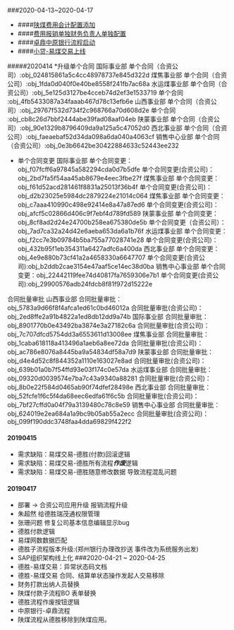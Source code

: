 ###2020-04-13~2020-04-17
* ####[陕煤费用会计配置添加]()
* ####[费用报销单独财务负责人单独配置]()
* ####[卓鼎中原银行流程启动](https://www.tapd.cn/58735076/prong/stories/view/1158735076001001785)
* ####[小贷-易煤交易上线]()


#####2020414
*升级单个合同
国际事业部 
 单个合同（合资公司）:obj_024815861a5c4cc48978737e845d322d
煤焦事业部
 单个合同（合资公司）:obj_1fda0d040f0e40be8558f241fb7ac68a
水运煤事业部
 单个合同（合资公司）:obj_5e125d3127be4cceb74d2ef3e1533719 
 单个合同            :obj_4fb5433087a34faaab467d78c13efb6e 
山西事业部
 单个合同（合资公司）:obj_29767f532d734f2c968766a70d608d2e
 单个合同            :obj_cb8c26d7bbf2444abe39fad08aaf04eb
陕蒙事业部
 单个合同（合资公司）:obj_90e1329b8796409da9a125a5c47052d0
西北事业部
 单个合同（合资公司）:obj_faeaebaf52d34da098a6da040a4063cf
销售中心业部
 单个合同（合资公司）:obj_0e3b6642be30422884633c52443ee232
* 单个合同变更
国际事业部
单个合同变更：obj_f07fcff6a97845a582294cda0d7b5dfe
单个合同变更(合资公司)：obj_2bd7fa5f54aa45ab8679e4eec3fbe27f
煤焦事业部
单个合同变更：obj_f61d52acd281461f8831a25013f36b4f
单个合同变更(合资公司)：obj_d2b23025e5984dc2879224e21014c064
煤焦事业部
单个合同变更：obj_c7aaa410990c498e92414e8a47a87ed6
单个合同变更(合资公司)：obj_afcf5c02866d406c9f7ebf4d789fd589
陕蒙事业部
单个合同变更：obj_8cf8ad2d24e24700b258ea675380de5b
单个合同变更（合资公司）：obj_7ad7ca32a24d42e6aeba653da6a1b76f
水运煤事业部
单个合同变更：obj_f2cc7e3b09784b5ba755a77028741e28
单个合同变更(合资公司)：obj_432b95f1eb354311a6427adfc6a400da
西北事业部
单个合同变更：obj_4e9e880b73cf41a2a4658330a6647707
单个合同变更(合资公司):obj_b2ddb2cae3154e47aaf5ce14ec38d0ba
销售中心事业部
单个合同变更：obj_22442119fee74d40817fa7659306e7b1
单个合同变更(合资公司):obj_29900576adb24fdcb8f81f972d15222e

合同批量审批
山西事业部
合同批量审批：obj_5783a9d66f8f4afca1ed61c0bd46012a
合同批量审批(合资公司)：obj_2ed8ffe2a91b4822a1ed8db12dd9a74b
国际事业部
合同批量审批：obj_8901770b0e43492ba3874e3a27182c6a
合同批量审批(合资公司)：obj_7c707dfcd5754dd3a6553611d13008ee
煤焦事业部
合同批量审批：obj_1caba618118a413496a1aeb6a8ee72da
合同批量审批(合资公司)：obj_ac786e8076a8445ba9a54834df58a7d9
陕蒙事业部
合同批量审批：obj_d4e4d52c8f844352a1110e163027e8ad
合同批量审批(合资公司)：obj_639b01a0b7f54ffd93e03f174c0e57da
水运煤事业部
合同批量审批：obj_09320d0039574e7ba7c43a9340a88281
合同批量审批(合资公司)：obj_8b0e22f584d0465ab90f74dfef28498e
西北事业部
合同批量审批： obj_52fcfe1f6c5f4da68eec6edfa61f6c5b
合同批量审批(合资公司)：obj_7bf27cffd0a04f79a3139480c78c8e59
销售中心事业部
合同批量审批：obj_624019e2ea684a1a9bc9b05ab55a2ecc
合同批量审批(合资公司)：obj_099f190ddc3748faa4dda69829f422f2

#### 20190415
* 需求缺陷：易煤交易-德胜(付款)回滚逻辑
* 需求缺陷：易煤交易-德胜所有流程***作废***逻辑
* 需求缺陷：易煤交易-德胜随意修改数据 导致流程混乱问题

#### 20190417
* 部署 -> 合资公司应用升级 报销流程升级
* 朱超然 给德胜瑞茂通权限管理
* 张珊问题 修复公司基本信息编辑显示bug
* 德胜付款逻辑 
* 易煤网数数据匹配 
* 德胜子流程版本升级:(郑州银行办理改抄送 事件改为系统服务出发)
* SAP组织架构线上化 
###2020-04-21 ~ 2020-04-25
* 德胜-易煤交易：异常状态码文档
* 德胜-易煤交易 合同、结算单状态操作发起人交易移除 
* 财务打款出纳人员替换
* 陕煤付款子流程BO 表单替换
* 德胜流程作废按钮逻辑
* 中原银行-卓鼎流程
* 陕煤流程从德胜移除到陕煤应用。
